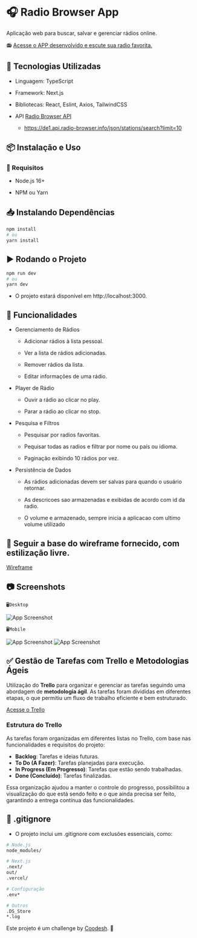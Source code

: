 # 🎧 Radio Browser App

Aplicação web para buscar, salvar e gerenciar rádios online.

📻 [Acesse o APP desenvolvido e escute sua radio favorita.](https://radio-browser-paulofonseca.vercel.app/)

## 🚀 Tecnologias Utilizadas

* Linguagem: TypeScript

* Framework: Next.js

* Bibliotecas: React, Eslint, Axios, TailwindCSS

* API [Radio Browser API](https://api.radio-browser.info/)
    - https://de1.api.radio-browser.info/json/stations/search?limit=10

## 📦 Instalação e Uso

 ### 🔧 Requisitos

* Node.js 16+

* NPM ou Yarn

## 📥 Instalando Dependências
```bash
npm install
# ou
yarn install
```
## ▶️ Rodando o Projeto
```bash
npm run dev
# ou
yarn dev
```
* O projeto estará disponível em http://localhost:3000.

## 📌 Funcionalidades

- Gerenciamento de Rádios

    * Adicionar rádios à lista pessoal.

    * Ver a lista de rádios adicionadas.

    * Remover rádios da lista.

    * Editar informações de uma rádio.

- Player de Rádio

    * Ouvir a rádio ao clicar no play.

    * Parar a rádio ao clicar no stop.

-  Pesquisa e Filtros

    * Pesquisar por radios favoritas.

    * Pequisar todas as radios e filtrar por nome ou país ou idioma.

    * Paginação exibindo 10 rádios por vez.

- Persistência de Dados

    * As rádios adicionadas devem ser salvas para quando o usuário retornar.

    * As descricoes sao armazenadas e exibidas de acordo com id da radio.

    * O volume e armazenado, sempre inicia a aplicacao com ultimo volume utilizado   

## 🎨 Seguir a base do wireframe fornecido, com estilização livre.
[Wireframe](https://www.figma.com/design/TDuhDdbwdzIVQjNV3GF9Qi/Radio?node-id=0-1&p=f&t=t7NZQ8EsSVnOsxkx-0)

## 📷 Screenshots

    🖥️Desktop
![App Screenshot](/assets/Macbook-Air.png)

    🖥️Mobile
![App Screenshot](/assets/iPhone-12-search.png)
![App Screenshot](/assets/iPhone-12-PRO-favorites.png)

## ✅ Gestão de Tarefas com Trello e Metodologias Ágeis

Utilização do **Trello** para organizar e gerenciar as tarefas seguindo uma abordagem de **metodologia ágil**. As tarefas foram divididas em diferentes etapas, o que permitiu um fluxo de trabalho eficiente e bem estruturado.

[Acesse o Trello](https://trello.com/b/Y5vYgdyE/radio-browser)

### Estrutura do Trello

As tarefas foram organizadas em diferentes listas no Trello, com base nas funcionalidades e requisitos do projeto:

- **Backlog**: Tarefas e ideias futuras.
- **To Do (A Fazer)**: Tarefas planejadas para execução.
- **In Progress (Em Progresso)**: Tarefas que estão sendo trabalhadas.
- **Done (Concluído)**: Tarefas finalizadas.

Essa organização ajudou a manter o controle do progresso, possibilitou a visualização do que está sendo feito e o que ainda precisa ser feito, garantindo a entrega contínua das funcionalidades.



## 📂 .gitignore

* O projeto inclui um .gitignore com exclusões essenciais, como:
```Bash
# Node.js
node_modules/

# Next.js
.next/
out/
.vercel/

# Configuração
.env*

# Outros
.DS_Store
*.log
```
Este projeto é um challenge by [Coodesh](https://coodesh.com/). 🚀